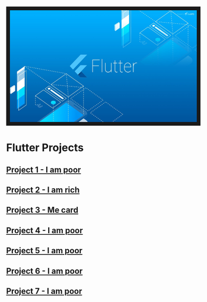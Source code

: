 <p align="center">
<img src="https://github.com/WanaSaluseki/FlutterProjects/blob/d09804a6fabc964014dfcda438c80d1f24ab057e/Git%20flutter.jpg" width="1000" height="300" border="10"/>
</p>

# Flutter Projects
## [Project 1 - I am poor](https://github.com/WanaSaluseki/I-am-poor)
## [Project 2 - I am rich](https://github.com/WanaSaluseki/i_am_rich)
## [Project 3 - Me card](https://github.com/WanaSaluseki/Mi_Card)
## [Project 4 - I am poor](https://github.com/WanaSaluseki/I-am-poor)
## [Project 5 - I am poor](https://github.com/WanaSaluseki/I-am-poor)
## [Project 6 - I am poor](https://github.com/WanaSaluseki/I-am-poor)
## [Project 7 - I am poor](https://github.com/WanaSaluseki/I-am-poor)

